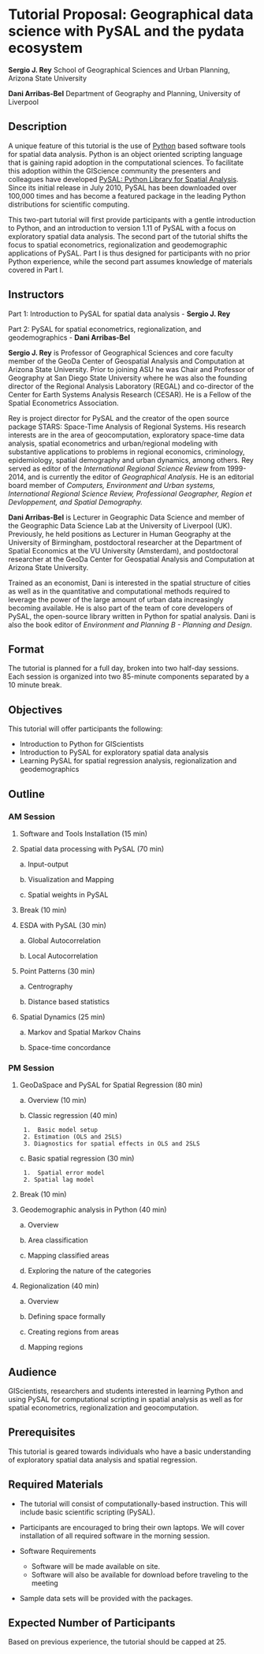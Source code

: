 # Tutorial Proposal: Geographical data science with PySAL and the pydata ecosystem

**Sergio J. Rey**  School of Geographical Sciences and Urban Planning, Arizona State University

**Dani Arribas-Bel** Department of Geography and Planning, University of Liverpool



## Description

A unique feature of this tutorial is the use of [Python] based software tools for
spatial data analysis. Python is an object oriented scripting language that is
gaining rapid adoption in the computational sciences.  To facilitate this
adoption within the GIScience community the presenters and colleagues have
developed [PySAL: Python Library for Spatial Analysis]. Since its initial release
in July 2010, PySAL has been downloaded over 100,000 times and has become a
featured package in the leading Python distributions for scientific computing.


This two-part tutorial will first provide participants with a gentle
introduction to Python, and an introduction to version 1.11 of PySAL with a
focus on  exploratory spatial data analysis.  The second part of the tutorial
shifts the focus to spatial econometrics, regionalization and geodemographic
applications of PySAL.  Part I is thus designed for participants with no prior
Python experience, while the second part assumes knowledge of materials covered
in Part I.

[Python]: http://python.org
[PySAL: Python Library for Spatial Analysis]: http://pysal.org

## Instructors

Part 1: Introduction to PySAL for spatial data analysis - **Sergio J. Rey**

Part 2: PySAL for spatial econometrics, regionalization, and geodemographics - **Dani Arribas-Bel**

**Sergio J. Rey** is Professor of Geographical Sciences and core faculty member
of the GeoDa Center of Geospatial Analysis and Computation at Arizona State
University. Prior to joining ASU he was Chair and Professor of Geography at San
Diego State University where he was also the founding director of the Regional
Analysis Laboratory (REGAL) and co-director of the Center for Earth Systems
Analysis Research (CESAR).  He is a Fellow of the Spatial Econometrics
Association.

Rey is project director for PySAL and the creator of the open source package
STARS: Space-Time Analysis of Regional Systems. His research interests are in
the area of geocomputation, exploratory space-time data analysis, spatial
econometrics and urban/regional modeling with substantive applications to
problems in regional economics, criminology, epidemiology, spatial demography
and urban dynamics, among others. Rey served as editor of the *International
Regional Science Review* from 1999-2014, and is currently the editor of
*Geographical Analysis*. He  is an editorial board member of *Computers,
Environment and Urban systems,  International Regional Science Review,
Professional Geographer, Region et Devloppement, and Spatial Demography.*

**Dani Arribas-Bel** is Lecturer in Geographic Data Science and member of
the Geographic Data Science Lab at the University of Liverpool (UK). Previously,
he held positions as Lecturer in Human Geography at the University of Birmingham,
postdoctoral researcher at the Department of Spatial Economics at the VU University
(Amsterdam), and postdoctoral researcher at the GeoDa Center for Geospatial 
Analysis and Computation at Arizona State University. 

Trained as an economist, Dani is interested in the spatial structure of cities as well
as in the quantitative and computational methods required to leverage the power of the 
large amount of urban data increasingly becoming available. He is also part of the team
of core developers of PySAL, the open-source library written in Python for spatial
analysis. Dani is also the book editor of *Environment and Planning B -
Planning and Design*.


## Format

The tutorial is planned for a full day, broken into two half-day
sessions. Each session is organized into two 85-minute components
separated by a 10 minute break.

## Objectives

This tutorial will offer participants the following:

-   Introduction to Python for GIScientists
-   Introduction to PySAL for exploratory spatial data analysis
-   Learning PySAL for spatial regression analysis, regionalization and geodemographics

## Outline

### AM Session

1. Software and Tools Installation (15 min)

2. Spatial data processing with PySAL (70 min)

   a. Input-output

   b. Visualization and Mapping

   c. Spatial weights in PySAL

4. Break (10 min)

4. ESDA with PySAL (30 min)

   a. Global Autocorrelation

   b. Local Autocorrelation

5. Point Patterns (30 min)
 
   a. Centrography

   b. Distance based statistics

6. Spatial Dynamics (25 min)

   a. Markov and Spatial Markov Chains

   b. Space-time concordance

### PM Session

1.  GeoDaSpace and PySAL for Spatial Regression (80 min)

    a.  Overview (10 min)

    b.  Classic regression (40 min)

         1.  Basic model setup
         2. Estimation (OLS and 2SLS)
         3. Diagnostics for spatial effects in OLS and 2SLS

    c.  Basic spatial regression (30 min)

         1.  Spatial error model
         2. Spatial lag model

2.  Break (10 min)

3.  Geodemographic analysis in Python (40 min)

    a.  Overview

    b.  Area classification

    c.  Mapping classified areas

    d.  Exploring the nature of the categories

4.  Regionalization (40 min)

    a.  Overview

    b.  Defining space formally

    c.  Creating regions from areas

    d.  Mapping regions

## Audience

GIScientists, researchers and students interested in learning Python and using
PySAL for computational scripting in spatial analysis as well as for spatial
econometrics, regionalization and geocomputation.

## Prerequisites

This tutorial is geared towards individuals who have a basic
understanding of exploratory spatial data analysis and spatial
regression.

## Required Materials

-   The tutorial will consist of computationally-based instruction. This
    will include basic scientific scripting (PySAL).

-   Participants are encouraged to bring their own laptops. We will
    cover installation of all required software in the morning session.


-   Software Requirements

    -   Software will be made available on site.
    -   Software will also be available for download before traveling to the meeting


-   Sample data sets will be provided with the packages.

## Expected Number of Participants

Based on previous experience, the tutorial should be capped at 25.
